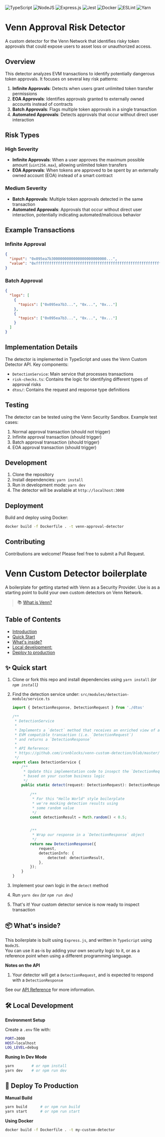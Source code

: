 ![TypeScript](https://img.shields.io/badge/typescript-%23007ACC.svg?style=for-the-badge&logo=typescript&logoColor=white)
![NodeJS](https://img.shields.io/badge/node.js-6DA55F?style=for-the-badge&logo=node.js&logoColor=white)
![Express.js](https://img.shields.io/badge/express.js-%23404d59.svg?style=for-the-badge&logo=express&logoColor=%2361DAFB)
![Jest](https://img.shields.io/badge/-jest-%23C21325?style=for-the-badge&logo=jest&logoColor=white)
![Docker](https://img.shields.io/badge/docker-%230db7ed.svg?style=for-the-badge&logo=docker&logoColor=white)
![ESLint](https://img.shields.io/badge/ESLint-4B3263?style=for-the-badge&logo=eslint&logoColor=white)
![Yarn](https://img.shields.io/badge/yarn-%232C8EBB.svg?style=for-the-badge&logo=yarn&logoColor=white)

# Venn Approval Risk Detector

A custom detector for the Venn Network that identifies risky token approvals that could expose users to asset loss or unauthorized access.

## Overview

This detector analyzes EVM transactions to identify potentially dangerous token approvals. It focuses on several key risk patterns:

1. **Infinite Approvals**: Detects when users grant unlimited token transfer permissions
2. **EOA Approvals**: Identifies approvals granted to externally owned accounts instead of contracts
3. **Batch Approvals**: Flags multiple token approvals in a single transaction
4. **Automated Approvals**: Detects approvals that occur without direct user interaction

## Risk Types

### High Severity
- **Infinite Approvals**: When a user approves the maximum possible amount (`uint256.max`), allowing unlimited token transfers
- **EOA Approvals**: When tokens are approved to be spent by an externally owned account (EOA) instead of a smart contract

### Medium Severity
- **Batch Approvals**: Multiple token approvals detected in the same transaction
- **Automated Approvals**: Approvals that occur without direct user interaction, potentially indicating automated/malicious behavior

## Example Transactions

### Infinite Approval
```json
{
  "input": "0x095ea7b3000000000000000000000000...",
  "value": "0xffffffffffffffffffffffffffffffffffffffffffffffffffffffffffffffff"
}
```

### Batch Approval
```json
{
  "logs": [
    {
      "topics": ["0x095ea7b3...", "0x...", "0x..."]
    },
    {
      "topics": ["0x095ea7b3...", "0x...", "0x..."]
    }
  ]
}
```

## Implementation Details

The detector is implemented in TypeScript and uses the Venn Custom Detector API. Key components:

- `DetectionService`: Main service that processes transactions
- `risk-checks.ts`: Contains the logic for identifying different types of approval risks
- `dtos/`: Contains the request and response type definitions

## Testing

The detector can be tested using the Venn Security Sandbox. Example test cases:

1. Normal approval transaction (should not trigger)
2. Infinite approval transaction (should trigger)
3. Batch approval transaction (should trigger)
4. EOA approval transaction (should trigger)

## Development

1. Clone the repository
2. Install dependencies: `yarn install`
3. Run in development mode: `yarn dev`
4. The detector will be available at `http://localhost:3000`

## Deployment

Build and deploy using Docker:

```bash
docker build -f Dockerfile . -t venn-approval-detector
```

## Contributing

Contributions are welcome! Please feel free to submit a Pull Request.

# Venn Custom Detector boilerplate
A boilerplate for getting started with Venn as a Security Provider. Use is as a starting point to build your own custom detectors on Venn Network.

> 📚 [What is Venn?](https://docs.venn.build/)

## Table of Contents
- [Introduction](#venn-custom-detector-boilerplate)
- [Quick Start](#quick-start)
- [What's inside?](#-whats-inside)
- [Local development:](#️-local-development)
- [Deploy to production](#-deploy-to-production)

## ✨ Quick start
1. Clone or fork this repo and install dependencies using `yarn install` _(or `npm install`)_
2. Find the detection service under: `src/modules/detection-module/service.ts`

    ```ts
    import { DetectionResponse, DetectionRequest } from './dtos'

    /**
     * DetectionService
     *
     * Implements a `detect` method that receives an enriched view of an
     * EVM compatible transaction (i.e. `DetectionRequest`)
     * and returns a `DetectionResponse`
     *
     * API Reference:
     * https://github.com/ironblocks/venn-custom-detection/blob/master/docs/requests-responses.docs.md
     */
    export class DetectionService {
        /**
         * Update this implementation code to insepct the `DetectionRequest`
         * based on your custom business logic
         */
        public static detect(request: DetectionRequest): DetectionResponse {
            
            /**
             * For this "Hello World" style boilerplate
             * we're mocking detection results using
             * some random value
             */
            const detectionResult = Math.random() < 0.5;


            /**
             * Wrap our response in a `DetectionResponse` object
             */
            return new DetectionResponse({
                request,
                detectionInfo: {
                    detected: detectionResult,
                },
            });
        }
    }
    ```

3. Implement your own logic in the `detect` method
4. Run `yarn dev` _(or `npm run dev`)_
5. That's it! Your custom detector service is now ready to inspect transaction

## 📦 What's inside?
This boilerplate is built using `Express.js`, and written in `TypeScript` using `NodeJS`.  
You can use it as-is by adding your own security logic to it, or as a reference point when using a different programming language.

**Notes on the API**
1. Your detector will get a `DetectionRequest`, and is expected to respond with a `DetectionResponse`

See our [API Reference](https://github.com/ironblocks/venn-custom-detection/blob/master/docs/requests-responses.docs.md) for more information.

## 🛠️ Local Development

**Environment Setup**

Create a `.env` file with:

```bash
PORT=3000
HOST=localhost
LOG_LEVEL=debug
```

**Runing In Dev Mode**
```bash
yarn        # or npm install
yarn dev    # or npm run dev
```

## 🚀 Deploy To Production

**Manual Build**

```bash
yarn build      # or npm run build
yarn start      # or npm run start
```


**Using Docker**
```bash
docker build -f Dockerfile . -t my-custom-detector
```


